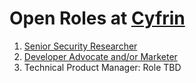 # Open Roles at [Cyfrin](https://cyfrin.io)

1. [Senior Security Researcher](./senior_security_engineer.md)
2. [Developer Advocate and/or Marketer](./marketer_or_developer_advocate.md)
3. Technical Product Manager: Role TBD